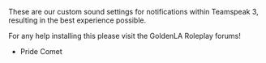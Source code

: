 These are our custom sound settings for notifications within Teamspeak 3, resulting in the best experience possible.

For any help installing this please visit the GoldenLA Roleplay forums! 

- Pride Comet
